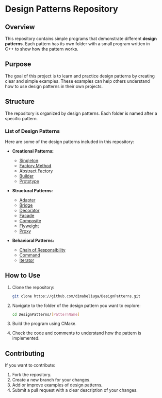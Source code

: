 # Design Patterns Repository

## Overview

This repository contains simple programs that demonstrate different **design patterns**. Each pattern has its own folder with a small program written in C++ to show how the pattern works.

## Purpose

The goal of this project is to learn and practice design patterns by creating clear and simple examples. These examples can help others understand how to use design patterns in their own projects.

## Structure

The repository is organized by design patterns. Each folder is named after a specific pattern.

### List of Design Patterns

Here are some of the design patterns included in this repository:

- **Creational Patterns:**

  - [Singleton](/include/Singleton/)
  - [Factory Method](/include/FactoryMethod/)
  - [Abstract Factory](/include/AbstractFactory/)
  - [Builder](/include/Builder/)
  - [Prototype](/include/Prototype/)

- **Structural Patterns:**
  - [Adapter](/include/Adapter/)
  - [Bridge](/include/Bridge/)
  - [Decorator](/include/Decorator/)
  - [Facade](/include/Facade/)
  - [Composite](/include/Composite/)
  - [Flyweight](/include/Flyweight/)
  - [Proxy](/include/Proxy/)

- **Behavioral Patterns:**
  - [Chain of Responsibility](/include/ChainOfResponsibility/)
  - [Command](/include/Command/)
  - [Iterator](/include/Iterator/)

## How to Use

1. Clone the repository:

   ```bash
   git clone https://github.com/dimabeliuga/DesignPatterns.git
2. Navigate to the folder of the design pattern you want to explore:
   ```bash
   cd DesignPatterns/[PatternName]
3. Build the program using CMake.
   
4. Check the code and comments to understand how the pattern is implemented.

## Contributing
If you want to contribute:

1. Fork the repository.
2. Create a new branch for your changes.
3. Add or improve examples of design patterns.
4. Submit a pull request with a clear description of your changes.
